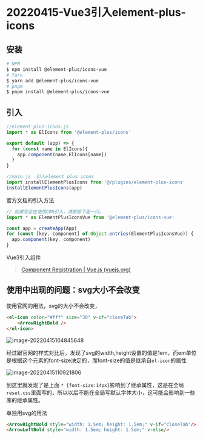 # 20220415-Vue3引入element-plus-icons

## 安装

```bash
# NPM
$ npm install @element-plus/icons-vue
# Yarn
$ yarn add @element-plus/icons-vue
# pnpm
$ pnpm install @element-plus/icons-vue
```

## 引入

```js
//element-plus-icons.js
import * as ElIcons from '@element-plus/icons'

export default (app) => {
  for (const name in ElIcons){
    app.component(name,ElIcons[name])
  }
}
```

```js
//main.js  引入element plus icons
import installElementPlusIcons from '@/plugins/element-plus-icons'
installElementPlusIcons(app)
```

官方文档的引入方法

```js
// 如果您正在使用CDN引入，请删除下面一行。
import * as ElementPlusIconsVue from '@element-plus/icons-vue'

const app = createApp(App)
for (const [key, component] of Object.entries(ElementPlusIconsVue)) {
  app.component(key, component)
}
```

Vue3引入组件

> [Component Registration | Vue.js (vuejs.org)](https://vuejs.org/guide/components/registration.html#global-registration)

## 使用中出现的问题：svg大小不会改变

使用官网的用法，svg的大小不会改变，

```html
<el-icon color="#fff" size="30" v-if="closeTab">
    <ArrowRightBold />
</el-icon>
```

![image-20220415104845648](https://s2.loli.net/2022/04/15/BzDlAFSsuk7aWcH.png)

经过跟官网的样式对比后，发现了svg的width,height设置的值是1em，而em单位是根据这个元素的font-size决定的，而font-size的值是继承自`el-icon`的属性

![image-20220415110921806](https://s2.loli.net/2022/04/15/pBPNXs3YI8mWSwy.png)

到这里就发现了是上面 `* {font-size:14px}`影响到了继承属性，这是在全局`reset.css`里面写的，所以以后不能在全局写默认字体大小，这可能会影响到一些库的继承属性。



单独用svg的用法

```html
<ArrowRightBold style="width: 1.5em; height: 1.5em;" v-if="closeTab"/>
<ArrowLeftBold style="width: 1.5em; height: 1.5em;" v-else/>
```

